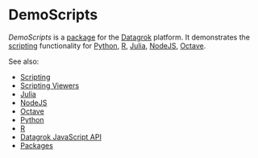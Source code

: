 # DemoScripts

*DemoScripts* is a [package](https://datagrok.ai/help/develop/develop#packages) for the [Datagrok](https://datagrok.ai) platform. It demonstrates the [scripting](https://datagrok.ai/help/compute/scripting) functionality for [Python](https://www.python.org/), [R](https://www.r-project.org/), [Julia](https://julialang.org/), [NodeJS](https://nodejs.org/), [Octave](https://octave.org/).

See also:
  * [Scripting](https://datagrok.ai/help/compute/scripting)
  * [Scripting Viewers](https://datagrok.ai/help/visualize/viewers/scripting-viewer)
  * [Julia](https://julialang.org/)
  * [NodeJS](https://nodejs.org/)
  * [Octave](https://octave.org/)
  * [Python](https://www.python.org/)
  * [R](https://www.r-project.org/)
  * [Datagrok JavaScript API](https://datagrok.ai/help/develop/js-api)
  * [Packages](https://datagrok.ai/help/develop/develop#packages)
